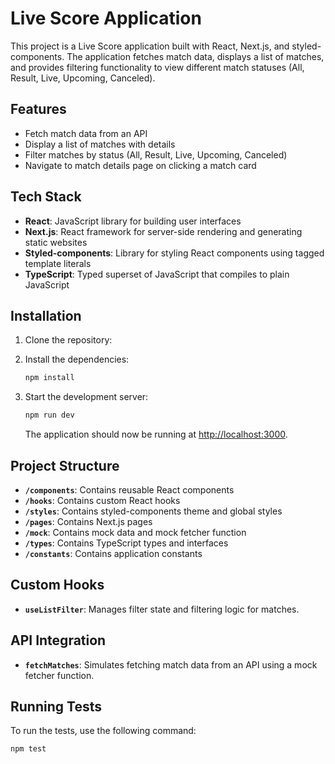 # Live Score Application

This project is a Live Score application built with React, Next.js, and styled-components. The application fetches match data, displays a list of matches, and provides filtering functionality to view different match statuses (All, Result, Live, Upcoming, Canceled).

## Features

- Fetch match data from an API
- Display a list of matches with details
- Filter matches by status (All, Result, Live, Upcoming, Canceled)
- Navigate to match details page on clicking a match card

## Tech Stack

- **React**: JavaScript library for building user interfaces
- **Next.js**: React framework for server-side rendering and generating static websites
- **Styled-components**: Library for styling React components using tagged template literals
- **TypeScript**: Typed superset of JavaScript that compiles to plain JavaScript

## Installation

1. Clone the repository:

2. Install the dependencies:

   ```bash
   npm install
   ```

3. Start the development server:

   ```bash
   npm run dev
   ```

   The application should now be running at [http://localhost:3000](http://localhost:3000).

## Project Structure

- **`/components`**: Contains reusable React components
- **`/hooks`**: Contains custom React hooks
- **`/styles`**: Contains styled-components theme and global styles
- **`/pages`**: Contains Next.js pages
- **`/mock`**: Contains mock data and mock fetcher function
- **`/types`**: Contains TypeScript types and interfaces
- **`/constants`**: Contains application constants

## Custom Hooks

- **`useListFilter`**: Manages filter state and filtering logic for matches.

## API Integration

- **`fetchMatches`**: Simulates fetching match data from an API using a mock fetcher function.

## Running Tests

To run the tests, use the following command:

```bash
npm test
```
